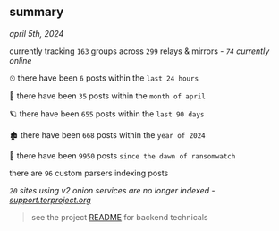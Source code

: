 
## summary
_april 5th, 2024_

currently tracking `163` groups across `299` relays & mirrors - _`74` currently online_

⏲ there have been `6` posts within the `last 24 hours`

🦈 there have been `35` posts within the `month of april`

🪐 there have been `655` posts within the `last 90 days`

🏚 there have been `668` posts within the `year of 2024`

🦕 there have been `9950` posts `since the dawn of ransomwatch`

there are `96` custom parsers indexing posts

_`20` sites using v2 onion services are no longer indexed - [support.torproject.org](https://support.torproject.org/onionservices/v2-deprecation/)_

> see the project [README](https://github.com/joshhighet/ransomwatch#ransomwatch--) for backend technicals
